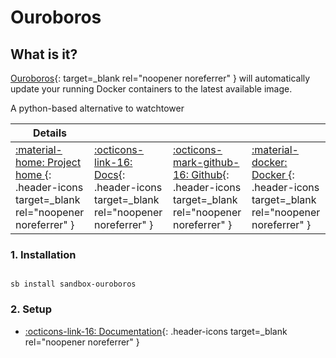 # Ouroboros

## What is it?

[Ouroboros](https://github.com/pyouroboros/ouroboros){: target=_blank rel="noopener noreferrer" } will automatically update your running Docker containers to the latest available image.

A python-based alternative to watchtower

| Details     |             |             |             |
|-------------|-------------|-------------|-------------|
| [:material-home: Project home ](https://github.com/pyouroboros/ouroboros){: .header-icons target=_blank rel="noopener noreferrer" } | [:octicons-link-16: Docs](https://github.com/pyouroboros/ouroboros/wiki){: .header-icons target=_blank rel="noopener noreferrer" } | [:octicons-mark-github-16: Github](https://github.com/pyouroboros/ouroboros){: .header-icons target=_blank rel="noopener noreferrer" } | [:material-docker: Docker ](https://hub.docker.com/r/pyouroboros/ouroboros){: .header-icons target=_blank rel="noopener noreferrer" }|

### 1. Installation

``` shell

sb install sandbox-ouroboros

```

### 2. Setup

- [:octicons-link-16: Documentation](https://github.com/pyouroboros/ouroboros/wiki){: .header-icons target=_blank rel="noopener noreferrer" }
